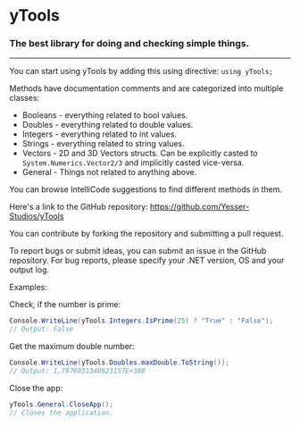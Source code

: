 ﻿# yTools
### The best library for doing and checking simple things.
---
You can start using yTools by adding this using directive: `using yTools;`

Methods have documentation comments and are categorized into multiple classes:
- Booleans - everything related to bool values.
- Doubles - everything related to double values.
- Integers - everything related to int values.
- Strings - everything related to string values.
- Vectors - 2D and 3D Vectors structs. Can be explicitly casted to `System.Numerics.Vector2/3` and implicitly casted vice-versa.
- General - Things not related to anything above.

You can browse IntelliCode suggestions to find different methods in them.

Here's a link to the GitHub repository: 
https://github.com/Yesser-Studios/yTools

You can contribute by forking the repository and submitting a pull request.

To report bugs or submit ideas, you can submit an issue in the GitHub repository. For bug reports, please specify your .NET version, OS and your output log.

Examples:

Check, if the number is prime:
```c#
Console.WriteLine(yTools.Integers.IsPrime(25) ? "True" : "False");
// Output: False
```

Get the maximum double number:
```c#
Console.WriteLine(yTools.Doubles.maxDouble.ToString());
// Output: 1,7976931348623157E+308
```

Close the app:
```c#
yTools.General.CloseApp();
// Closes the application.
```